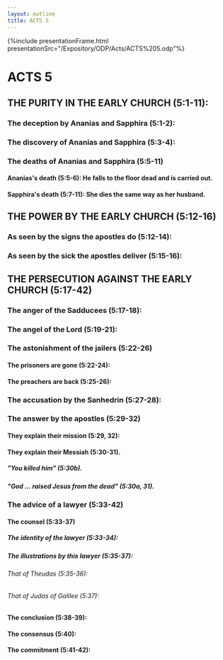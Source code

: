 ```yaml
---
layout: outline
title: ACTS 5
---
```

{%include presentationFrame.html presentationSrc="/Expository/ODP/Acts/ACTS%205.odp"%}

# ACTS 5 
## THE PURITY IN THE EARLY CHURCH (5:1-11): 
###  The deception by Ananias and Sapphira (5:1-2): 
###  The discovery of Ananias and Sapphira (5:3-4): 
###  The deaths of Ananias and Sapphira (5:5-11) 
####  Ananias\'s death (5:5-6): He falls to the floor dead and is carried out. 
####  Sapphira\'s death (5:7-11): She dies the same way as her husband. 
## THE POWER BY THE EARLY CHURCH (5:12-16) 
###  As seen by the signs the apostles do (5:12-14): 
###  As seen by the sick the apostles deliver (5:15-16): 
## THE PERSECUTION AGAINST THE EARLY CHURCH (5:17-42) 
###  The anger of the Sadducees (5:17-18): 
###  The angel of the Lord (5:19-21): 
###  The astonishment of the jailers (5:22-26) 
####  The prisoners are gone (5:22-24): 
####  The preachers are back (5:25-26): 
###  The accusation by the Sanhedrin (5:27-28): 
###  The answer by the apostles (5:29-32) 
####  They explain their mission (5:29, 32): 
####  They explain their Messiah (5:30-31). 
#####  \"You killed him\" (5:30b). 
#####  \"God \... raised Jesus from the dead\" (5:30a, 31). 
###  The advice of a lawyer (5:33-42) 
####  The counsel (5:33-37) 
#####  The identity of the lawyer (5:33-34): 
#####  The illustrations by this lawyer (5:35-37): 
######  That of Theudas (5:35-36): 
######  That of Judas of Galilee (5:37): 
####  The conclusion (5:38-39): 
####  The consensus (5:40): 
####  The commitment (5:41-42): 
